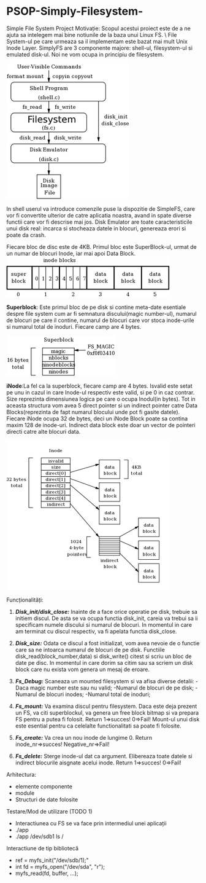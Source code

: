 # PSOP-Simply-Filesystem-
Simple File System Project
Motivație:
	Scopul acestui proiect este de a ne ajuta sa intelegem mai bine  notiunile de la baza unui Linux FS. \ File System-ul pe care urmeaza sa il implementam este bazat mai mult Unix Inode Layer. SimplyFS are 3 componente majore: shell-ul, filesystem-ul si emulated disk-ul. Noi ne vom ocupa in principiu de filesystem.

![Prezentare](./overview.png "Prezentare")

In shell userul va introduce comenzile puse la dispozitie de SimpleFS, care vor fi convertite ulterior de catre aplicatia noastra, avand in spate diverse functii care vor fi descrise mai jos. 
Disk Emulator are toate caracteristicile unui disk real: incarca si stocheaza datele in blocuri, genereaza erori si poate da crash.

Fiecare bloc de disc este de 4KB. Primul bloc este SuperBlock-ul, urmat de un numar de blocuri Inode, iar mai apoi Data Block.
![fs](./fs.png "fs")

<b>Superblock</b>: Este primul bloc de pe disk si contine meta-date esentiale despre file system cum ar fi semnatura discului(magic number-ul), numarul de blocuri pe care il contine, numarul de blocuri care vor stoca inode-urile si numarul total de inoduri. Fiecare camp are 4 bytes.

![Superblock](./super.png "Superblock")

<b>iNode</b>:La fel ca la superblock, fiecare camp are 4 bytes. Isvalid este setat pe unu in cazul in care Inode-ul respectiv este valid, si pe 0 in caz contrar. Size reprezinta dimensiunea logica pe care o ocupa Inodul(in bytes). Tot in aceasta structura vom avea 5 direct pointer si un indirect pointer catre Data Blocks(reprezinta de fapt numarul blocului unde pot fi gasite datele). Fiecare iNode ocupa 32 de bytes, deci un iNode Block poate sa contina maxim 128 de inode-uri. Indirect data block este doar un vector de pointeri directi catre alte blocuri data.

![Inode](./inode.png "Inode")


Funcționalități:


1. <b><i>Disk_init/disk_close:</b></i> Inainte de a face orice operatie pe disk, trebuie sa initiem discul. De asta se va ocupa functia disk_init, careia va trebui sa ii specificam numele discului si numarul de blocuri. In momentul in care am terminat cu discul respectiv, va fi apelata functia disk_close.
2. <b><i>Disk_size:</b></i> Odata ce discul a fost initializat, vom avea nevoie de o functie care sa ne intoarca numarul de blocuri de pe disk. Functiile disk_read(block_number,data) si disk_write() citest si scriu un bloc de date pe disc. In momentul in care dorim sa citim sau sa scriem un disk block care nu exista vom genera un mesaj de eroare.
3. <b><i>Fs_Debug:</b></i> Scaneaza un mounted filesystem si va afisa diverse detalii:
-Daca magic number este sau nu valid;
-Numarul de blocuri de pe disk;
-Numarul de blocuri  inodes;
-Numarul total de inoduri;

4. <b><i>Fs_mount:</b></i> Va examina discul pentru filesystem. Daca este deja prezent un FS, va citi superblockul, va genera un free block bitmap si va prepara FS pentru a putea fi folosit. Return 1=>succes! 0=>Fail! Mount-ul unui disk este esential pentru ca celelalte functionalitati sa poate fi folosite.
5. <b><i>Fs_create:</b></i> Va crea un nou inode de lungime 0. Return inode_nr=>succes! Negative_nr=>Fail!
6. <b><i>Fs_delete:</b></i> Sterge inode-ul dat ca argument. Elibereaza toate datele si indirect blocurile aisgnate acelui inode. Return 1=>succes! 0=>Fail!




Arhitectura:
- elemente componente
- module
- Structuri de date folosite


Testare/Mod de utilizare (TODO 1)
- Interactiunea cu FS se va face prin intermediul unei aplicații
- ./app <partitie> <comanda> <parametri>
- ./app /dev/sdb1 ls /

Interactiune de tip bibliotecă
- ref = myfs_init("/dev/sdb/1);"
- int fd = myfs_open("/dev/sda", "r");
- myfs_read(fd, buffer, ...);

 
